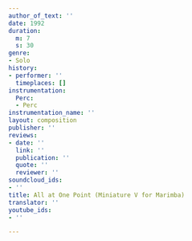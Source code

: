 ```yaml
---
author_of_text: ''
date: 1992
duration:
  m: 7
  s: 30
genre:
- Solo
history:
- performer: ''
  timeplaces: []
instrumentation:
  Perc:
  - Perc
instrumentation_name: ''
layout: composition
publisher: ''
reviews:
- date: ''
  link: ''
  publication: ''
  quote: ''
  reviewer: ''
soundcloud_ids:
- ''
title: All at One Point (Miniature V for Marimba)
translator: ''
youtube_ids:
- ''

---
```

